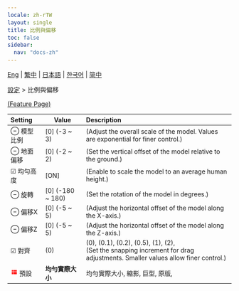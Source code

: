 ```yaml
---
locale: zh-rTW
layout: single
title: 比例與偏移
toc: false
sidebar:
  nav: "docs-zh"
---
```

[Eng](/dancexr/menu/2025.4/actor/scale_n_offset) | [繁中](/tw/dancexr/menu/2025.4/actor/scale_n_offset) | [日本語](/jp/dancexr/menu/2025.4/actor/scale_n_offset) | [한국어](/kr/dancexr/menu/2025.4/actor/scale_n_offset) | [简中](/zh/dancexr/menu/2025.4/actor/scale_n_offset)

[設定](../menu#設定) > 比例與偏移



[(Feature Page)](/tw/dancexr/features/scale_n_offset)

| Setting | Value | Description |
| :--- | --- | :--- |
|  ⊖ 模型比例| [0] (-3 ~ 3) | (Adjust the overall scale of the model. Values are exponential for finer control.)
|  ⊖ 地面偏移| [0] (-2 ~ 2) | (Set the vertical offset of the model relative to the ground.)
|  ☑ 均勻高度| [ON] | (Enable to scale the model to an average human height.)
|  ⊖ 旋轉| [0] (-180 ~ 180) | (Set the rotation of the model in degrees.)
|  ⊖ 偏移X| [0] (-5 ~ 5) | (Adjust the horizontal offset of the model along the X-axis.)
|  ⊖ 偏移Z| [0] (-5 ~ 5) | (Adjust the horizontal offset of the model along the Z-axis.)
| ☑ 對齊| (0) | (0), (0.1), (0.2), (0.5), (1), (2), <br/>(Set the snapping increment for drag adjustments. Smaller values allow finer control.)
| <img src="/images/icon/ic_list.png" alt="list icon"/> 預設| **均勻實際大小** | 均勻實際大小, 縮影, 巨型, 原版,  |
